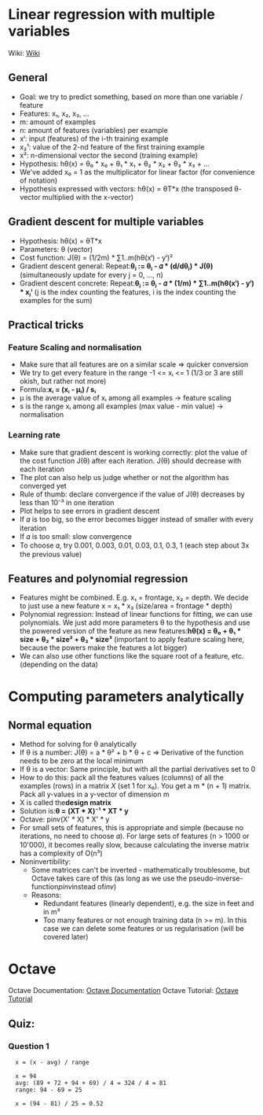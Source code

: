 # Linear regression with multiple variables
Wiki: [Wiki](https://share.coursera.org/wiki/index.php/ML:Linear_Regression_with_Multiple_Variables)

## General
* Goal: we try to predict something, based on more than one variable / feature
* Features: x₁, x₂, x₃, ...
* m: amount of examples
* n: amount of features (variables) per example
* xⁱ: input (features) of the i-th training example
* x₂¹: value of the 2-nd feature of the first training example
* x²: n-dimensional vector the second (training example)
* Hypothesis: hθ(x) = θ₀ * x₀ + θ₁ * x₁ + θ₂ * x₂ + θ₃ * x₃ + ...
* We've added x₀ = 1 as the multiplicator for linear factor (for convenience of notation)
* Hypothesis expressed with vectors: hθ(x) = θT*x (the transposed θ-vector multiplied with the
  x-vector)

## Gradient descent for multiple variables
* Hypothesis: hθ(x) = θT*x
* Parameters: θ (vector)
* Cost function: J(θ) = (1/2m) * ∑1..m(hθ(xⁱ) - yⁱ)²
* Gradient descent general: Repeat:**θⱼ := θⱼ - 𝛼 * (d/dθⱼ) * J(θ)** (simultaneously update for
  every j = 0, ..., n)
* Gradient descent concrete: Repeat:**θⱼ := θⱼ - 𝛼 * (1/m) * ∑1..m(hθ(xⁱ) - yⁱ) * xⱼⁱ** (j is the
  index counting the features, i is the index counting the examples for the sum)

## Practical tricks
### Feature Scaling and normalisation
* Make sure that all features are on a similar scale => quicker conversion
* We try to get every feature in the range -1 <= xᵢ <= 1 (1/3 or 3 are still okish, but rather
  not more)
* Formula:**xᵢ = (xᵢ - μᵢ) / sᵢ**
* μ is the average value of xᵢ among all examples -> feature scaling
* s is the range xᵢ among all examples (max value - min value) -> normalisation

### Learning rate
* Make sure that gradient descent is working correctly: plot the value of the cost function J(θ)
  after each iteration. J(θ) should decrease with each iteration
* The plot can also help us judge whether or not the algorithm has converged yet
* Rule of thumb: declare convergence if the value of J(θ) decreases by less than 10⁻³ in one
  iteration
* Plot helps to see errors in gradient descent
* If 𝛼 is too big, so the error becomes bigger instead of smaller with every iteration
* If 𝛼 is too small: slow convergence
* To choose 𝛼, try 0.001, 0.003, 0.01, 0.03, 0.1, 0.3, 1 (each step about 3x the previous value)

## Features and polynomial regression
* Features might be combined. E.g. x₁ = frontage, x₂ = depth. We decide to just use a new feature
  x = x₁ * x₂ (size/area = frontage * depth)
* Polynomial regression: Instead of linear functions for fitting, we can use polynomials. We just
  add more parameters θ to the hypothesis and use the powered version of the feature as new
  features:**hθ(x) = θ₀ + θ₁ * size + θ₂ * size² + θ₃ * size³** (important to apply feature
  scaling here, because the powers make the features a lot bigger)
* We can also use other functions like the square root of a feature, etc. (depending on the data)


# Computing parameters analytically
## Normal equation
* Method for solving for θ analytically
* If θ is a number: J(θ) = a * θ² + b * θ + c => Derivative of the function needs to be zero at the
  local minimum
* If θ is a vector: Same principle, but with all the partial derivatives set to 0
* How to do this: pack all the features values (columns) of all the examples (rows) in a matrix *X*
  (set 1 for x₀). You get a m * (n + 1) matrix. Pack all y-values in a y-vector of dimension m
* X is called the**design matrix**
* Solution is:**θ = (XT * X)⁻¹ * XT * y**
* Octave: pinv(X' * X) * X' * y
* For small sets of features, this is appropriate and simple (because no iterations, no need to
  choose 𝛼). For large sets of features (n > 1000 or 10'000), it becomes really slow, because
  calculating the inverse matrix has a complexity of O(n³)
* Noninvertibility:
    * Some matrices can't be inverted - mathematically troublesome, but Octave takes
      care of this (as long as we use the pseudo-inverse-function*pinv*instead of*inv*)
    * Reasons:
        * Redundant features (linearly dependent), e.g. the size in feet and in m³
        * Too many features or not enough training data (n >= m). In this case we can delete some
          features or us regularisation (will be covered later)


 # Octave
 Octave Documentation: [Octave Documentation](https://www.gnu.org/software/octave/doc/interpreter/)
 Octave Tutorial: [Octave Tutorial](https://share.coursera.org/wiki/index.php/ML:Octave_Tutorial)


##  Quiz:
### Question 1
      x = (x - avg) / range
     
      x = 94
      avg: (89 + 72 + 94 + 69) / 4 = 324 / 4 = 81
      range: 94 - 69 = 25
     
      x = (94 - 81) / 25 = 0.52
